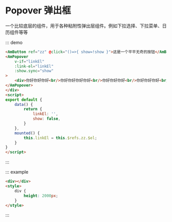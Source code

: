 # Popover 弹出框
一个比较底层的组件，用于各种粘附性弹出层组件。例如下拉选择、下拉菜单、日历组件等等

::: demo
``` html
<AmButton ref="zz" @click="()=>{ show=!show }">这是一个平平无奇的按钮</AmButton>
<AmPopover
    v-if="linkEl"
    :link-el="linkEl"
    :show.sync="show"
>
    <div>你好你好你好<br/>你好你好你好你好<br/>你好你好你好<br/>你好你好你好<br/>你好你好你好<br/></div>
</AmPopover>
</div>
<script>
export default {
    data() {
        return {
            linkEl: '',
            show: false,
        }
    },
    mounted() {
        this.linkEl = this.$refs.zz.$el;
    }
}
</script>
```
:::

::: example
``` html
<div></div>
<style>
    div {
        height: 2000px;
    }
</style>
```
:::